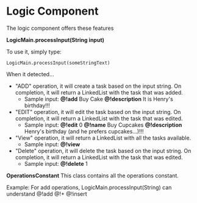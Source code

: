 Logic Component
=====

The logic component offers these features

<b>LogicMain.processInput(String input)</b>

To use it, simply type:

	LogicMain.processInput(someStringText)

When it detected...
- "ADD" operation, it will create a task based on the input string. On completion, it will return a LinkedList with the task that was added.
	- Sample input: <b>@!add</b> Buy Cake <b>@!description</b> It is Henry's birthday!!!
- "EDIT" operation, it will edit the task based on the input string. On completion, it will return a LinkedList with the task that was edited.
	- Sample input: <b>@!edit</b> 0 <b>@!name</b> Buy Cupcakes <b>@!description</b> Henry's birthday (and he prefers cupcakes...)!!!
- "View" operation, it will return a LinkedList with all the tasks available.
	- Sample input: <b>@!view</b>
- "Delete" operation, it will delete the task based on the input string. On completion, it will return a LinkedList with the task that was edited.
	- Sample input: <b>@!delete</b> 1


<b>OperationsConstant</b>
This class contains all the operations constant. 

Example:
For add operations, LogicMain.processInput(String) can understand   @!add   @!+  @!insert